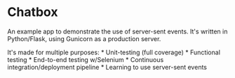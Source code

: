 Chatbox
========

An example app to demonstrate the use of server-sent events.
It's written in Python/Flask, using Gunicorn as a production server.


It's made for multiple purposes:
     * Unit-testing (full coverage)
     * Functional testing
     * End-to-end testing w/Selenium
     * Continuous integration/deployment pipeline
     * Learning to use server-sent events

